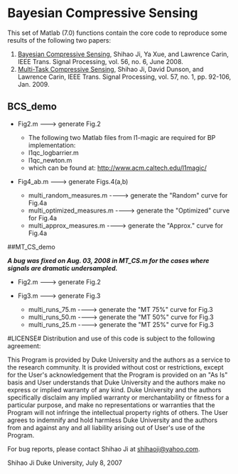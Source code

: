 # Bayesian Compressive Sensing
This set of Matlab (7.0) functions contain the core code to reproduce some results of the following two papers:

1. [Bayesian Compressive Sensing](http://shihaoji.com/papers/BCS_preprint.pdf), Shihao Ji, Ya Xue, and Lawrence Carin, IEEE Trans. Signal Processing, vol. 56, no. 6, June 2008.
2. [Multi-Task Compressive Sensing](http://shihaoji.com/papers/MT_CS_preprint.pdf), Shihao Ji, David Dunson, and Lawrence Carin, IEEE Trans. Signal Processing, vol. 57, no. 1, pp. 92-106, Jan. 2009.

## BCS_demo

* Fig2.m ---> generate Fig.2
  * The following two Matlab files from l1-magic are required for BP implementation:
  * l1qc_logbarrier.m
  * l1qc_newton.m
  * which can be found at: http://www.acm.caltech.edu/l1magic/

* Fig4_ab.m ---> generate Figs.4(a,b)
  * multi_random_measures.m     ----> generate the "Random" curve for Fig.4a
  * multi_optimized_measures.m  ----> generate the "Optimized" curve for Fig.4a
  * multi_approx_measures.m     ----> generate the "Approx." curve for Fig.4a


##MT_CS_demo

***A bug was fixed on Aug. 03, 2008 in MT_CS.m for the cases where signals are dramatic undersampled.***

* Fig2.m ---> generate Fig.2

* Fig3.m ---> generate Fig.3
  * multi_runs_75.m     ----> generate the "MT 75%" curve for Fig.3
  * multi_runs_50.m     ----> generate the "MT 50%" curve for Fig.3
  * multi_runs_25.m     ----> generate the "MT 25%" curve for Fig.3

#LICENSE#
Distribution and use of this code is subject to the following agreement:

This Program is provided by Duke University and the authors as a service
to the research community. It is provided without cost or restrictions, 
except for the User's acknowledgement that the Program is provided on an 
"As Is" basis and User understands that Duke University and the authors 
make no express or implied warranty of any kind.  Duke University and the
authors specifically disclaim any implied warranty or merchantability or 
fitness for a particular purpose, and make no representations or warranties 
that the Program will not infringe the intellectual property rights of 
others. The User agrees to indemnify and hold harmless Duke University and
the authors from and against any and all liability arising out of User's 
use of the Program.

For bug reports, please contact Shihao Ji at shihaoji@yahoo.com.

Shihao Ji
Duke University, July 8, 2007
